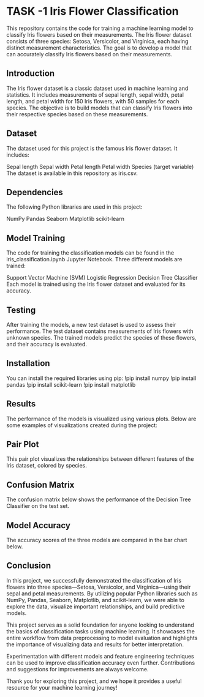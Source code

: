 # TASK -1 Iris Flower Classification
This repository contains the code for training a machine learning model to classify Iris flowers based on their measurements. The Iris flower dataset consists of three species: Setosa, Versicolor, and Virginica, each having distinct measurement characteristics. The goal is to develop a model that can accurately classify Iris flowers based on their measurements.

## Introduction
The Iris flower dataset is a classic dataset used in machine learning and statistics. It includes measurements of sepal length, sepal width, petal length, and petal width for 150 Iris flowers, with 50 samples for each species. The objective is to build models that can classify Iris flowers into their respective species based on these measurements.

## Dataset
The dataset used for this project is the famous Iris flower dataset. It includes:

Sepal length
Sepal width
Petal length
Petal width
Species (target variable)
The dataset is available in this repository as iris.csv.

## Dependencies
The following Python libraries are used in this project:

NumPy
Pandas
Seaborn
Matplotlib
scikit-learn

## Model Training
The code for training the classification models can be found in the iris_classification.ipynb Jupyter Notebook. Three different models are trained:

Support Vector Machine (SVM)
Logistic Regression
Decision Tree Classifier
Each model is trained using the Iris flower dataset and evaluated for its accuracy.

## Testing
After training the models, a new test dataset is used to assess their performance. The test dataset contains measurements of Iris flowers with unknown species. The trained models predict the species of these flowers, and their accuracy is evaluated.

## Installation
You can install the required libraries using pip:
!pip install numpy
!pip install pandas
!pip install scikit-learn
!pip install matplotlib

## Results
The performance of the models is visualized using various plots. Below are some examples of visualizations created during the project:

## Pair Plot
This pair plot visualizes the relationships between different features of the Iris dataset, colored by species.


## Confusion Matrix
The confusion matrix below shows the performance of the Decision Tree Classifier on the test set.


## Model Accuracy
The accuracy scores of the three models are compared in the bar chart below.

## Conclusion
In this project, we successfully demonstrated the classification of Iris flowers into three species—Setosa, Versicolor, and Virginica—using their sepal and petal measurements. By utilizing popular Python libraries such as NumPy, Pandas, Seaborn, Matplotlib, and scikit-learn, we were able to explore the data, visualize important relationships, and build predictive models.

This project serves as a solid foundation for anyone looking to understand the basics of classification tasks using machine learning. It showcases the entire workflow from data preprocessing to model evaluation and highlights the importance of visualizing data and results for better interpretation.

Experimentation with different models and feature engineering techniques can be used to improve classification accuracy even further. Contributions and suggestions for improvements are always welcome.

Thank you for exploring this project, and we hope it provides a useful resource for your machine learning journey!
